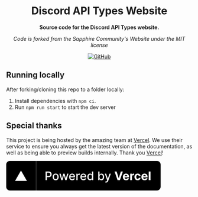 <div align="center">

# Discord API Types Website

**Source code for the Discord API Types website.**

_Code is forked from the Sapphire Community's Website under the MIT license_

[![GitHub](https://img.shields.io/github/license/discordjs/discord-api-types)](https://github.com/discordjs/discord-api-types/blob/main/website/LICENSE.md)

</div>

## Running locally

After forking/cloning this repo to a folder locally:

1. Install dependencies with `npm ci`.
2. Run `npm run start` to start the dev server

## Special thanks

This project is being hosted by the amazing team at [Vercel]. We use their service to ensure you always get the latest
version of the documentation, as well as being able to preview builds internally. Thank you [Vercel]!

[![Vercel](./static/powered-by-vercel.svg)][vercel]

[vercel]: https://vercel.com?utm_source=discordjs&utm_campaign=oss
